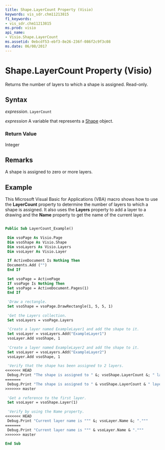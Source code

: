 ```yaml
---
title: Shape.LayerCount Property (Visio)
keywords: vis_sdr.chm11213815
f1_keywords:
- vis_sdr.chm11213815
ms.prod: visio
api_name:
- Visio.Shape.LayerCount
ms.assetid: 0ebcdf53-ebf3-8e26-236f-086f2c9f3c08
ms.date: 06/08/2017
---
```



# Shape.LayerCount Property (Visio)

Returns the number of layers to which a shape is assigned. Read-only.


## Syntax

 _expression_. `LayerCount`

 _expression_ A variable that represents a [Shape](./Visio.Shape.md) object.


### Return Value

Integer


## Remarks

A shape is assigned to zero or more layers.


## Example

This Microsoft Visual Basic for Applications (VBA) macro shows how to use the  **LayerCount** property to determine the number of layers to which a shape is assigned. It also uses the **Layers** property to add a layer to a drawing and the **Name** property to get the name of the current layer.


```vb
 
Public Sub LayerCount_Example() 
 
 Dim vsoPage As Visio.Page 
 Dim vsoShape As Visio.Shape 
 Dim vsoLayers As Visio.Layers 
 Dim vsoLayer As Visio.Layer 
 
 If ActiveDocument Is Nothing Then 
 Documents.Add ("") 
 End If 
 
 Set vsoPage = ActivePage 
 If vsoPage Is Nothing Then 
 Set vsoPage = ActiveDocument.Pages(1) 
 End If 
 
 'Draw a rectangle. 
 Set vsoShape = vsoPage.DrawRectangle(1, 5, 5, 1) 
 
 'Get the Layers collection. 
 Set vsoLayers = vsoPage.Layers 
 
 'Create a layer named ExampleLayer1 and add the shape to it. 
 Set vsoLayer = vsoLayers.Add("ExampleLayer1") 
 vsoLayer.Add vsoShape, 1 
 
 'Create a layer named ExampleLayer2 and add the shape to it. 
 Set vsoLayer = vsoLayers.Add("ExampleLayer2") 
 vsoLayer.Add vsoShape, 1 
 
 'Verify that the shape has been assigned to 2 layers. 
<<<<<<< HEAD
 Debug.Print "The shape is assigned to " &; vsoShape.LayerCount &; " layers." 
=======
 Debug.Print "The shape is assigned to " & vsoShape.LayerCount & " layers." 
>>>>>>> master
 
 'Get a reference to the first layer. 
 Set vsoLayer = vsoShape.Layer(1) 
 
 'Verify by using the Name property. 
<<<<<<< HEAD
 Debug.Print "Current layer name is """ &; vsoLayer.Name &; ".""" 
=======
 Debug.Print "Current layer name is """ & vsoLayer.Name & ".""" 
>>>>>>> master
 
End Sub
```


